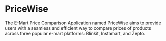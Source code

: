 # PriceWise
The E-Mart Price Comparison Application named PriceWise aims to provide users with a seamless and efficient way to compare prices of products across three popular e-mart platforms: Blinkit, Instamart, and Zepto.
